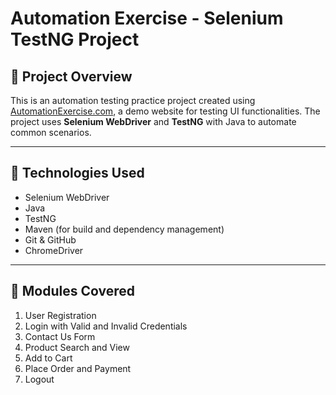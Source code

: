 # Automation Exercise - Selenium TestNG Project

## 📌 Project Overview

This is an automation testing practice project created using [AutomationExercise.com](https://automationexercise.com/), a demo website for testing UI functionalities. The project uses **Selenium WebDriver** and **TestNG** with Java to automate common scenarios.

---

## 🧰 Technologies Used

- Selenium WebDriver
- Java
- TestNG
- Maven (for build and dependency management)
- Git & GitHub
- ChromeDriver

---

## 🎯 Modules Covered

1. User Registration
2. Login with Valid and Invalid Credentials
3. Contact Us Form
4. Product Search and View
5. Add to Cart
6. Place Order and Payment
7. Logout

